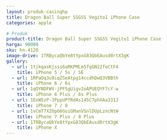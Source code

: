 ```yaml
---
layout: produk-casinghp
title: Dragon Ball Super SSGSS Vegito1 iPhone Case
categories: apple

# Produk
product-title: Dragon Ball Super SSGSS Vegito1 iPhone Case
harga: 90000
sku: hn-4120
image-drive: 1TRBycaQbYe8tYpxG83QbEAusd0rtX3gK
gallery:
  - url: 1tjkqasKjsss6aRKPMLm5fqGN22foCtF4
    title: iPhone 5 / 5s / SE
  - url: 1RPaOq3u9iqZSeAtpg14ccdhDwQ3VBBth
    title: iPhone 6 / 6s
  - url: 1qOYNDFWV-jPFSgUigv2oAPUEQYF7cY-w
    title: iPhone 6 Plus / 6s Plus
  - url: 1EoW5zP-3PppUPfRdAs145C7phXAa331J
    title: iPhone 7 / 8
  - url: 1vCmT7X2OpO6GoiGManVSnlDUpLzncNtW
    title: iPhone 7 Plus / 8 Plus
  - url: 1TRBycaQbYe8tYpxG83QbEAusd0rtX3gK
    title: iPhone X
---
```

